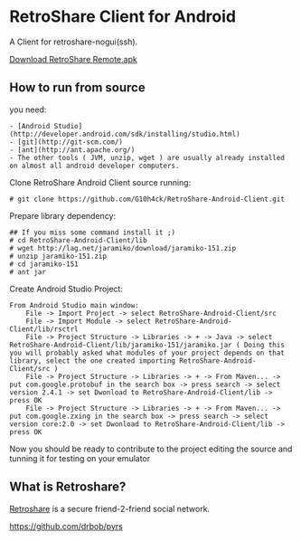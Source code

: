 # RetroShare Client for Android #

A Client for retroshare-nogui(ssh).

[Download RetroShare Remote.apk](https://github.com/electron128/RetroShare-Android-Client/raw/master/Releases/RetroShare%20Remote3.apk)


## How to run from source ##
you need:

	- [Android Studio](http://developer.android.com/sdk/installing/studio.html)
	- [git](http://git-scm.com/)
	- [ant](http://ant.apache.org/)
	- The other tools ( JVM, unzip, wget ) are usually already installed on almost all android developer computers.

Clone RetroShare Android Client source running:

	# git clone https://github.com/G10h4ck/RetroShare-Android-Client.git

Prepare library dependency:

	## If you miss some command install it ;)
	# cd RetroShare-Android-Client/lib
	# wget http://lag.net/jaramiko/download/jaramiko-151.zip
	# unzip jaramiko-151.zip
	# cd jaramiko-151
	# ant jar

Create Android Studio Project:

	From Android Studio main window:
		File -> Import Project -> select RetroShare-Android-Client/src
		File -> Import Module -> select RetroShare-Android-Client/lib/rsctrl
		File -> Project Structure -> Libraries -> + -> Java -> select RetroShare-Android-Client/lib/jaramiko-151/jaramiko.jar ( Doing this you will probably asked what modules of your project depends on that library, select the one created importing RetroShare-Android-Client/src )
		File -> Project Structure -> Libraries -> + -> From Maven... -> put com.google.protobuf in the search box -> press search -> select version 2.4.1 -> set Dwonload to RetroShare-Android-Client/lib -> press OK
		File -> Project Structure -> Libraries -> + -> From Maven... -> put com.google.zxing in the search box -> press search -> select version core:2.0 -> set Dwonload to RetroShare-Android-Client/lib -> press OK

Now you should be ready to contribute to the project editing the source and tunning it for testing on your emulator

## What is Retroshare? ##

[Retroshare](http://retroshare.sourceforge.net) is a secure friend-2-friend social network.

https://github.com/drbob/pyrs